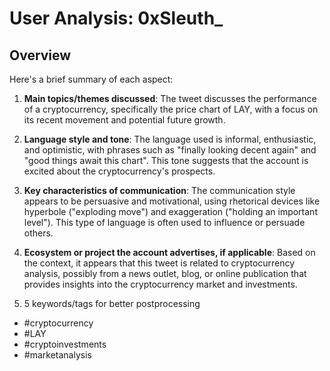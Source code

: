 # User Analysis: 0xSleuth_

## Overview

Here's a brief summary of each aspect:

1. **Main topics/themes discussed**: The tweet discusses the performance of a cryptocurrency, specifically the price chart of LAY, with a focus on its recent movement and potential future growth.

2. **Language style and tone**: The language used is informal, enthusiastic, and optimistic, with phrases such as "finally looking decent again" and "good things await this chart". This tone suggests that the account is excited about the cryptocurrency's prospects.

3. **Key characteristics of communication**: The communication style appears to be persuasive and motivational, using rhetorical devices like hyperbole ("exploding move") and exaggeration ("holding an important level"). This type of language is often used to influence or persuade others.

4. **Ecosystem or project the account advertises, if applicable**: Based on the context, it appears that this tweet is related to cryptocurrency analysis, possibly from a news outlet, blog, or online publication that provides insights into the cryptocurrency market and investments.

5. 5 keywords/tags for better postprocessing
* #cryptocurrency
* #LAY
* #cryptoinvestments
* #marketanalysis